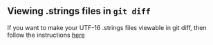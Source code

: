## Viewing .strings files in `git diff` 

If you want to make your UTF-16 .strings files viewable in git diff, then follow the instructions [here](https://gist.github.com/sprhawk/2779208)

